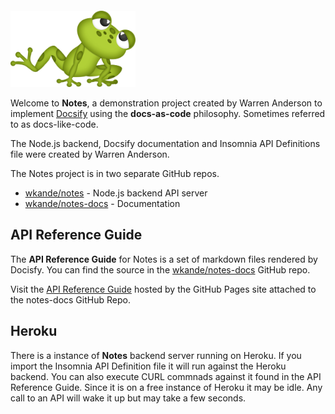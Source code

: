 # Notes

<img src="docs/assets/frog.png" alt="drawing" style="width:200px;margin-top:-80px;"/>


Welcome to **Notes**, a demonstration project created by Warren Anderson to implement [Docsify](https://docsify.js.org) using the **docs-as-code** philosophy. Sometimes referred to as docs-like-code.

The Node.js backend, Docsify documentation and Insomnia API Definitions file were created by Warren Anderson.

The Notes project is in two separate GitHub repos.

- [wkande/notes](https://www.github.com/wkande/notes) - Node.js backend API server
- [wkande/notes-docs](https://www.github.com/wkande/notes-docs) - Documentation

## API Reference Guide

The **API Reference Guide** for Notes is a set of markdown files rendered by Docisfy. You can find the source in the [wkande/notes-docs](https://www.github.com/wkande/notes-docs)  GitHub repo.

Visit the [API Reference Guide](https://wkande.github.io/notes-docs/) hosted by the GitHub Pages site attached to the notes-docs GitHub Repo.

## Heroku

There is a instance of **Notes** backend server running on Heroku. If you import the Insomnia API Definition file it will run against the Heroku backend. You can also execute CURL commnads against it found in the API Reference Guide. Since it is on a free instance of Heroku it may be idle. Any call to an API will wake it up but may take a few seconds.

